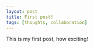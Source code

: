 ```yaml
---
layout: post
title: First post!
tags: [thoughts, collaboration]
---
```


This is my first post, how exciting!
